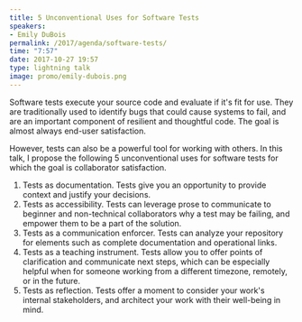 ```yaml
---
title: 5 Unconventional Uses for Software Tests
speakers:
- Emily DuBois
permalink: /2017/agenda/software-tests/
time: "7:57"
date: 2017-10-27 19:57
type: lightning talk
image: promo/emily-dubois.png
---
```


Software tests execute your source code and evaluate if it's fit for use. They are traditionally used to identify bugs that could cause systems to fail, and are an important component of resilient and thoughtful code. The goal is almost always end-user satisfaction.

However, tests can also be a powerful tool for working with others. In this talk, I propose the following 5 unconventional uses for software tests for which the goal is collaborator satisfaction.

1. Tests as documentation. Tests give you an opportunity to provide context and justify your decisions.
2. Tests as accessibility. Tests can leverage prose to communicate to beginner and non-technical collaborators why a test may be failing, and empower them to be a part of the solution.
3. Tests as a communication enforcer. Tests can analyze your repository for elements such as complete documentation and operational links.
4. Tests as a teaching instrument. Tests allow you to offer points of clarification and communicate next steps, which can be especially helpful when for someone working from a different timezone, remotely, or in the future.
5. Tests as reflection. Tests offer a moment to consider your work's internal stakeholders, and architect your work with their well-being in mind.
